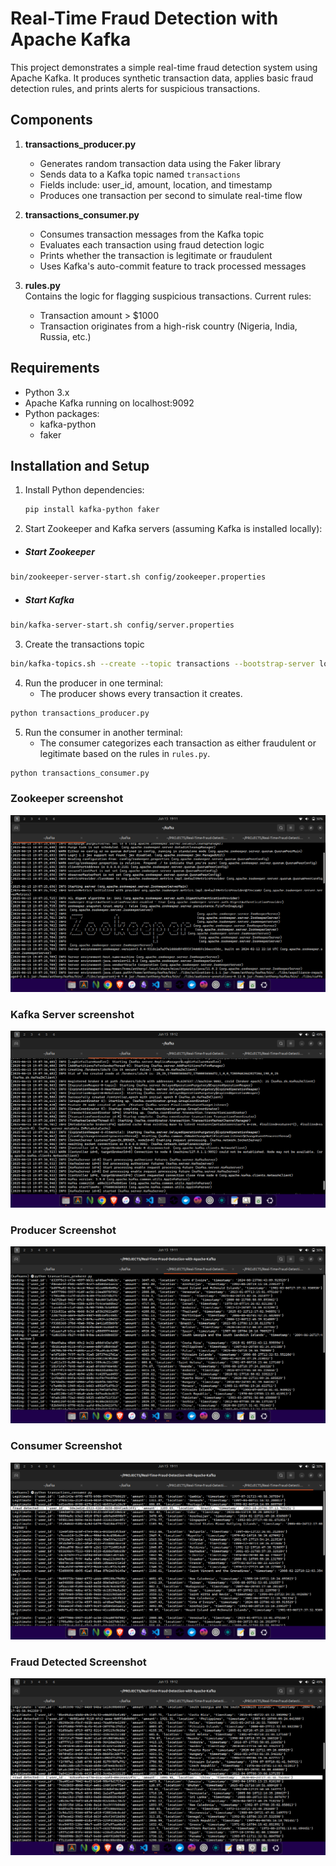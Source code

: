 # Real-Time Fraud Detection with Apache Kafka

This project demonstrates a simple real-time fraud detection system using Apache Kafka. It produces synthetic transaction data, applies basic fraud detection rules, and prints alerts for suspicious transactions.

## Components

1. **transactions_producer.py**  
   - Generates random transaction data using the Faker library
   - Sends data to a Kafka topic named `transactions`
   - Fields include: user_id, amount, location, and timestamp
   - Produces one transaction per second to simulate real-time flow

2. **transactions_consumer.py**  
   - Consumes transaction messages from the Kafka topic
   - Evaluates each transaction using fraud detection logic
   - Prints whether the transaction is legitimate or fraudulent
   - Uses Kafka's auto-commit feature to track processed messages

3. **rules.py**  
   Contains the logic for flagging suspicious transactions. Current rules:
   - Transaction amount > $1000
   - Transaction originates from a high-risk country (Nigeria, India, Russia, etc.)

## Requirements

- Python 3.x
- Apache Kafka running on localhost:9092
- Python packages:
  - kafka-python
  - faker

## Installation and Setup

1. Install Python dependencies:
   ```bash
   pip install kafka-python faker
   ```
2. Start Zookeeper and Kafka servers (assuming Kafka is installed locally):

 - ##### Start Zookeeper
  ```bash
  bin/zookeeper-server-start.sh config/zookeeper.properties
  ```
 - ##### Start Kafka
  ```bash
  bin/kafka-server-start.sh config/server.properties
  ```
3. Create the transactions topic
```bash
bin/kafka-topics.sh --create --topic transactions --bootstrap-server localhost:9092 --partitions 1 --replication-factor 1
```
4. Run the producer in one terminal:
   - The producer shows every transaction it creates.
```bash
python transactions_producer.py
```
5. Run the consumer in another terminal:
   - The consumer categorizes each transaction as either fraudulent or legitimate based on the rules in `rules.py`.
```bash
python transactions_consumer.py
```

### Zookeeper screenshot

![Zookeeper screenshot](zookeeper.png)

### Kafka Server screenshot

![Kafka Server screenshot](kafka-server.png)

### Producer Screenshot

![Producer Screenshot](producer.png)

### Consumer Screenshot

![Consumer Screenshot](consumer.png)

### Fraud Detected Screenshot

![Fraud Detected](fraud.png)
